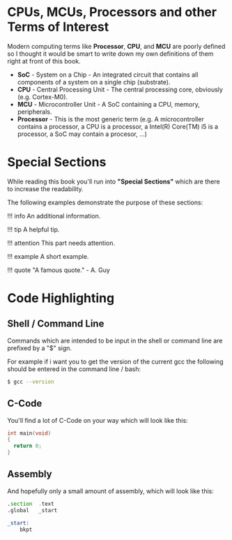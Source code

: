 # CPUs, MCUs, Processors and other Terms of Interest
Modern computing terms like **Processor**, **CPU**, and **MCU** are poorly defined so I thought it would be smart to write down my own definitions of them right at front of this book.

- **SoC** - System on a Chip - An integrated circuit that contains all components of a system on a single chip (substrate).
- **CPU** - Central Processing Unit - The central processing core, obviously (e.g. Cortex-M0).
- **MCU** - Microcontroller Unit - A SoC containing a CPU, memory, peripherals.
- **Processor** - This is the most generic term (e.g. A microcontroller contains a processor, a CPU is a processor, a Intel(R) Core(TM) i5 is a processor, a SoC may contain a procesor, ...)

# Special Sections
While reading this book you'll run into **"Special Sections"** which are there to increase the readability.

The following examples demonstrate the purpose of these sections:

!!! info
    An additional information.

!!! tip
    A helpful tip.

!!! attention
    This part needs attention.


!!! example
    A short example.


!!! quote
    "A famous quote." - A. Guy


# Code Highlighting

## Shell / Command Line
Commands which are intended to be input in the shell or command line are prefixed by a "$" sign.

For example if i want you to get the version of the current gcc the following should be entered in the command line / bash:
```bash
$ gcc --version
```

## C-Code
You'll find a lot of C-Code on your way which will look like this:

```C
int main(void)
{
  return 0;
}
```

## Assembly
And hopefully only a small amount of assembly, which will look like this:

```asm
.section  .text
.global   _start

_start:
    bkpt
```
